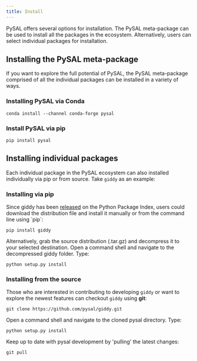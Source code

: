 ```yaml
---
title: Install
---
```


PySAL offers several options for installation. The PySAL meta-package can be
used to install all the packages in the ecosystem. Alternatively, users
can select individual packages for installation.


## Installing the PySAL meta-package
If you want to explore the full potential of PySAL, the PySAL
meta-package comprised of all the individual packages can be
installed in a variety of ways.

### Installing PySAL via Conda
   
    conda install --channel conda-forge pysal
   
### Install PySAL via pip

    pip install pysal

## Installing individual packages

Each individual package in the PySAL ecosystem can also installed individually
via pip or from source.  Take `giddy` as an example:

### Installing via pip

Since giddy has been [released](http://pypi.python.org/pypi/giddy) on
the Python Package Index, users could download the distribution file and
install it manually or from the command line using \`pip\`:

    pip install giddy

Alternatively, grab the source distribution (.tar.gz) and decompress it
to your selected destination. Open a command shell and navigate to the
decompressed giddy folder. Type:

    python setup.py install

### Installing from the source
Those who are interested in contributing to developing `giddy` or want
to explore the newest features can checkout `giddy` using **git**:

    git clone https://github.com/pysal/giddy.git

Open a command shell and navigate to the cloned pysal directory. Type:

    python setup.py install

Keep up to date with pysal development by 'pulling' the latest changes:

    git pull
